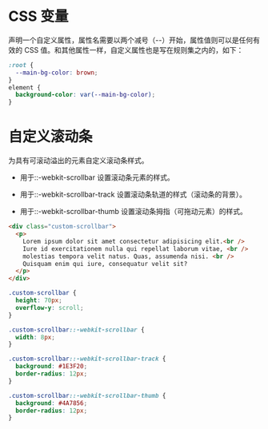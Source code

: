 # CSS 变量
声明一个自定义属性，属性名需要以两个减号（--）开始，属性值则可以是任何有效的 CSS 值。和其他属性一样，自定义属性也是写在规则集之内的，如下：

```CSS
:root {
  --main-bg-color: brown;
}
element {
  background-color: var(--main-bg-color);
}
```

# 自定义滚动条

为具有可滚动溢出的元素自定义滚动条样式。

- 用于::-webkit-scrollbar 设置滚动条元素的样式。

- 用于::-webkit-scrollbar-track 设置滚动条轨道的样式（滚动条的背景）。

- 用于::-webkit-scrollbar-thumb 设置滚动条拇指（可拖动元素）的样式。

```HTML
<div class="custom-scrollbar">
  <p>
    Lorem ipsum dolor sit amet consectetur adipisicing elit.<br />
    Iure id exercitationem nulla qui repellat laborum vitae, <br />
    molestias tempora velit natus. Quas, assumenda nisi. <br />
    Quisquam enim qui iure, consequatur velit sit?
  </p>
</div>
```

```CSS
.custom-scrollbar {
  height: 70px;
  overflow-y: scroll;
}

.custom-scrollbar::-webkit-scrollbar {
  width: 8px;
}

.custom-scrollbar::-webkit-scrollbar-track {
  background: #1E3F20;
  border-radius: 12px;
}

.custom-scrollbar::-webkit-scrollbar-thumb {
  background: #4A7856;
  border-radius: 12px;
}
```
